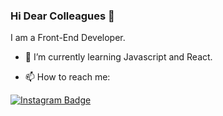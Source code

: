 ### Hi Dear Colleagues 👋

I am a Front-End Developer.

- 🌱 I’m currently learning Javascript and React.

- 📫 How to reach me:

[![Instagram Badge](https://img.shields.io/badge/-Instagram-C13584?style=flat-quare&labelColor=C13584&logo=instagram&logoColor=white&link=link)](link)


<!--
**mustafadurmaz/mustafadurmaz** is a ✨ _special_ ✨ repository because its `README.md` (this file) appears on your GitHub profile.

Here are some ideas to get you started:

- 🔭 I’m currently working on ...
- 🌱 I’m currently learning ...
- 👯 I’m looking to collaborate on ...
- 🤔 I’m looking for help with ...
- 💬 Ask me about ...
- 📫 How to reach me: ...
- 😄 Pronouns: ...
- ⚡ Fun fact: ...
-->
